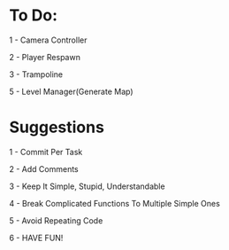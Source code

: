 # To Do:
1 - Camera Controller

2 - Player Respawn

3 - Trampoline

5 - Level Manager(Generate Map)

# Suggestions
1 - Commit Per Task

2 - Add Comments

3 - Keep It Simple, Stupid, Understandable

4 - Break Complicated Functions To Multiple Simple Ones

5 - Avoid Repeating Code

6 - HAVE FUN!
